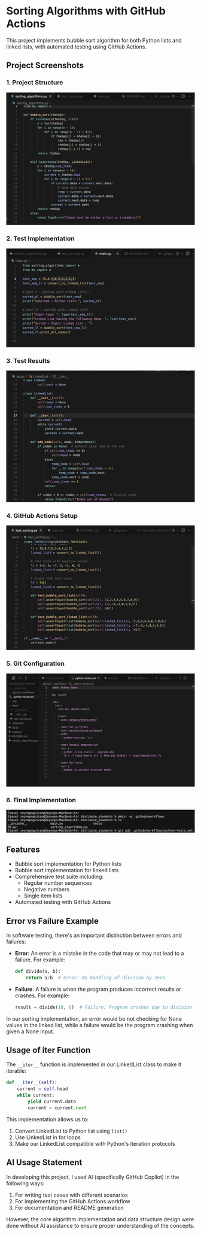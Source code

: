 # Sorting Algorithms with GitHub Actions

This project implements bubble sort algorithm for both Python lists and linked lists, with automated testing using GitHub Actions.

## Project Screenshots
### 1. Project Structure
![Project Structure](img/readme1.png)

### 2. Test Implementation
![Test Implementation](img/readme2.png)

### 3. Test Results
![Test Results](img/readme3.png)

### 4. GitHub Actions Setup
![GitHub Actions Setup](img/readme4.png)

### 5. Git Configuration
![Git Configuration](img/readme5.png)

### 6. Final Implementation
![Final Implementation](img/readme6.png)

## Features
- Bubble sort implementation for Python lists
- Bubble sort implementation for linked lists
- Comprehensive test suite including:
  - Regular number sequences
  - Negative numbers
  - Single item lists
- Automated testing with GitHub Actions

## Error vs Failure Example
In software testing, there's an important distinction between errors and failures:

- **Error**: An error is a mistake in the code that may or may not lead to a failure. For example:
  ```python
  def divide(a, b):
      return a/b  # Error: No handling of division by zero
  ```

- **Failure**: A failure is when the program produces incorrect results or crashes. For example:
  ```python
  result = divide(10, 0)  # Failure: Program crashes due to division by zero
  ```

In our sorting implementation, an error would be not checking for None values in the linked list, while a failure would be the program crashing when given a None input.

## Usage of __iter__ Function
The `__iter__` function is implemented in our LinkedList class to make it iterable:

```python
def __iter__(self):
    current = self.head
    while current:
        yield current.data
        current = current.next
```

This implementation allows us to:
1. Convert LinkedList to Python list using `list()`
2. Use LinkedList in for loops
3. Make our LinkedList compatible with Python's iteration protocols

## AI Usage Statement
In developing this project, I used AI (specifically GitHub Copilot) in the following ways:
1. For writing test cases with different scenarios
2. For implementing the GitHub Actions workflow
3. For documentation and README generation

However, the core algorithm implementation and data structure design were done without AI assistance to ensure proper understanding of the concepts.